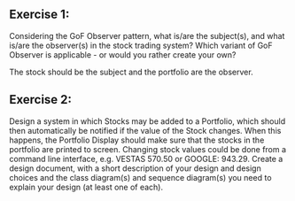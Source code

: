 ## Exercise 1:
Considering the GoF Observer pattern, what is/are the subject(s), and what is/are the observer(s) in the stock trading system?
Which variant of GoF Observer is applicable - or would you rather create your own?

The stock should be the subject and the portfolio are the observer.

## Exercise 2:
Design a system in which Stocks may be added to a Portfolio, which should then automatically be notified if
the value of the Stock changes. When this happens, the Portfolio Display should make sure that the stocks
in the portfolio are printed to screen.
Changing stock values could be done from a command line interface, e.g. VESTAS 570.50 or GOOGLE:
943.29.
Create a design document, with a short description of your design and design choices and the class
diagram(s) and sequence diagram(s) you need to explain your design (at least one of each).

